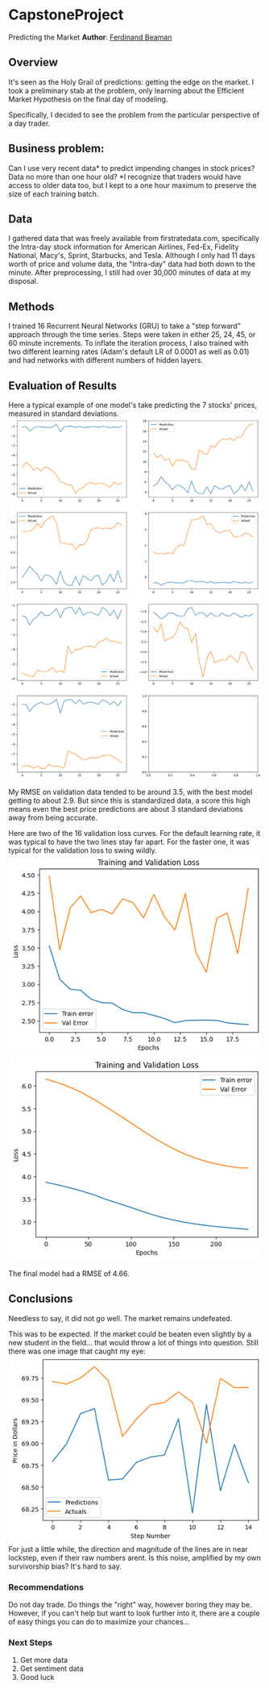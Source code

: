 # CapstoneProject
Predicting the Market
**Author**: [Ferdinand Beaman](mailto:ferdinand.beaman@gmail.com)

## Overview
It's seen as the Holy Grail of predictions: getting the edge on the market.
I took a preliminary stab at the problem, only learning about the Efficient Market Hypothesis on the final day of modeling.

Specifically, I decided to see the problem from the particular perspective of a day trader.

## Business problem: 
Can I use very recent data* to predict impending changes in stock prices? Data no more than one hour old?
*I recognize that traders would have access to older data too, but I kept to a one hour maximum to preserve the size of each training batch.

## Data
I gathered data that was freely available from firstratedata.com, specifically the Intra-day stock information for American Airlines, Fed-Ex, Fidelity National, Macy's, Sprint, Starbucks, and Tesla.
Although I only had 11 days worth of price and volume data, the "Intra-day" data had both down to the minute. After preprocessing, I still had over 30,000 minutes of data at my disposal.

## Methods
I trained 16 Recurrent Neural Networks (GRU) to take a "step forward" approach through the time series. Steps were taken in either 25, 24, 45, or 60 minute increments. To inflate the iteration process, I also trained with two different learning rates (Adam's default LR of 0.0001 as well as 0.01) and had networks with different numbers of hidden layers.

## Evaluation of Results
Here a typical example of one model's take predicting the 7 stocks' prices, measured in standard deviations.
![img](./Images/Bad_image)

My RMSE on validation data tended to be around 3.5, with the best model getting to about 2.9. But since this is standardized data, a score this high means even the best price predictions are about 3 standard deviations away from being accurate.

Here are two of the 16 validation loss curves. For the default learning rate, it was typical to have the two lines stay far apart. For the faster one, it was typical for the validation loss to swing wildly.
![img](./Images/terrible_loss)
![img](./Images/terrible_twos)

The final model had a RMSE of 4.66.

## Conclusions
Needless to say, it did not go well. The market remains undefeated.

This was to be expected. If the market could be beaten even slightly by a new student in the field... that would throw a lot of things into question. 
Still there was one image that caught my eye:
![img](./Images/Hopeful_image)
For just a little while, the direction and magnitude of the lines are in near lockstep, even if their raw numbers arent. Is this noise, amplified by my own survivorship bias? It's hard to say.


### Recommendations
Do not day trade. Do things the "right" way, however boring they may be.
However, if you can't help but want to look further into it, there are a couple of easy things you can do to maximize your chances...

### Next Steps
1) Get more data
2) Get sentiment data
3) Good luck
